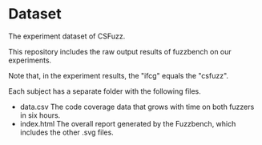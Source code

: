 # Dataset
The experiment dataset of CSFuzz.

This repository includes the raw output results of fuzzbench on our experiments.

Note that, in the experiment results, the "ifcg" equals the "csfuzz".

Each subject has a separate folder with the following files.

* data.csv
  The code coverage data that grows with time on both fuzzers in six hours.
* index.html 
  The overall report generated by the Fuzzbench, which includes the other .svg files.
